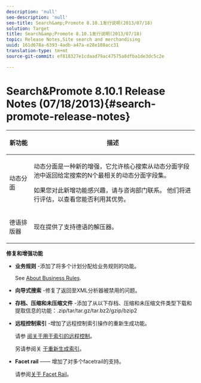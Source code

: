 ```yaml
---
description: 'null'
seo-description: 'null'
seo-title: Search&amp;Promote 8.10.1发行说明(2013/07/18)
solution: Target
title: Search&amp;Promote 8.10.1发行说明(2013/07/18)
topic: Release Notes,Site search and merchandising
uuid: 161d678a-6393-4adb-a47a-e28e108acc31
translation-type: tm+mt
source-git-commit: ef818327e1cdaad79ac47575a8dfba1de3dc5c2e

---
```



# Search&amp;Promote 8.10.1 Release Notes (07/18/2013){#search-promote-release-notes}

<table> 
 <thead> 
  <tr> 
   <th colname="col1" class="entry"> <p>新功能 </p> </th> 
   <th colname="col2" class="entry"> <p>描述 </p> </th> 
  </tr> 
 </thead>
 <tbody> 
  <tr> 
   <td colname="col1"> <p>动态分面 </p> </td> 
   <td colname="col2"> <p> 动态分面是一种新的增强，它允许核心搜索从动态分面字段池中返回给定搜索的N个最相关的动态分面字段集。 </p> <p> 如果您对此新增功能感兴趣，请与咨询部门联系。 他们将进行评估，以查看您能否利用其优势。 </p> </td> 
  </tr> 
  <tr> 
   <td colname="col1"> <p>德语排版器 </p> </td> 
   <td colname="col2"> <p> 现在提供了支持德语的解压器。 </p> </td> 
  </tr> 
 </tbody> 
</table>

**修复和增强功能**

* **业务规则** -添加了将多个计划分配给业务规则的功能。

   See [About Business Rules](../c-about-rules-menu/c-about-business-rules.md#concept_2A93D76216754D3D8412CDEA00BD26BD).

* **向导式搜索** -修复了返回至XML分析器被禁用的问题。
* **存档、压缩和未压缩文件** -添加了从以下存档、压缩和未压缩文件类型下载和提取信息的功能：.zip/tar/tar.gz/tar.bz2/gzip/bzip2
* **远程控制索引** -增加了远程控制索引操作的重新生成功能。

   请参 [阅关于用于索引的远程控制](../c-about-index-menu/c-about-remote-control-for-indexing.md#concept_C79B322190E84106A434E5C6D4A4118F)。

   另请参阅关 [于重新生成索引](../c-about-index-menu/c-about-regenerate-index.md#concept_6CBE6B8D18EF47D293091CBA542245FA)。

* **Facet rail** —— 增加了对多个facetrail的支持。

   请参阅[关于 Facet Rail](../c-about-design-menu/c-about-facet-rails.md#concept_1FDC8BCDFFC84A0889DA670F63D5F6DB)。

